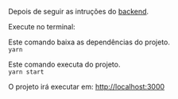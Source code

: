 Depois de seguir as intruções do [backend](https://github.com/henriSandovalSilva/project-manage-backend).

Execute no terminal:

Este comando baixa as dependências do projeto.<br>
`yarn`<br>

Este comando executa do projeto.<br>
`yarn start`

O projeto irá executar em: [http://localhost:3000](http://localhost:3000)
